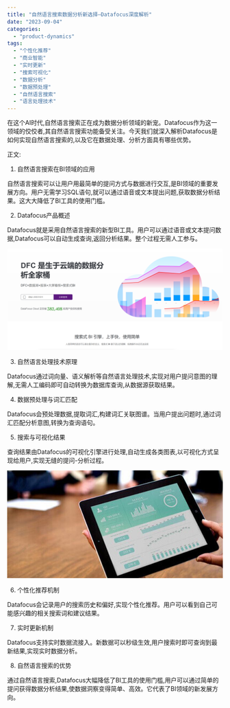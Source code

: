 ```yaml
---
title: "自然语言搜索数据分析新选择—Datafocus深度解析"
date: "2023-09-04"
categories: 
  - "product-dynamics"
tags: 
  - "个性化推荐"
  - "商业智能"
  - "实时更新"
  - "搜索可视化"
  - "数据分析"
  - "数据预处理"
  - "自然语言搜索"
  - "语言处理技术"
---
```


在这个AI时代,自然语言搜索正在成为数据分析领域的新宠。Datafocus作为这一领域的佼佼者,其自然语言搜索功能备受关注。今天我们就深入解析Datafocus是如何实现自然语言搜索的,以及它在数据处理、分析方面具有哪些优势。

正文:

1. 自然语言搜索在BI领域的应用

自然语言搜索可以让用户用最简单的提问方式与数据进行交互,是BI领域的重要发展方向。用户无需学习SQL语句,就可以通过语音或文本提出问题,获取数据分析结果。这大大降低了BI工具的使用门槛。

2. Datafocus产品概述

Datafocus就是采用自然语言搜索的新型BI工具。用户可以通过语音或文本提问数据,Datafocus可以自动生成查询,返回分析结果。整个过程无需人工参与。

![](images/1686616238-%E5%BE%AE%E4%BF%A1%E6%88%AA%E5%9B%BE_20230512142316.png)

3. 自然语言处理技术原理

Datafocus通过词向量、语义解析等自然语言处理技术,实现对用户提问意图的理解,无需人工编码即可自动转换为数据库查询,从数据源获取结果。

4. 数据预处理与词汇匹配

Datafocus会预处理数据,提取词汇,构建词汇关联图谱。当用户提出问题时,通过词汇匹配分析意图,转换为查询语句。

5. 搜索与可视化结果

查询结果由Datafocus的可视化引擎进行处理,自动生成各类图表,以可视化方式呈现给用户,实现无缝的提问-分析过程。

![blob.jpeg](images/1664243830-blob-jpeg.jpeg)

6. 个性化推荐机制

Datafocus会记录用户的搜索历史和偏好,实现个性化推荐。用户可以看到自己可能感兴趣的相关搜索词和建议结果。

7. 实时更新机制

Datafocus支持实时数据流接入。新数据可以秒级生效,用户搜索时即可查询到最新结果,实现实时数据分析。

8. 自然语言搜索的优势

通过自然语言搜索,Datafocus大幅降低了BI工具的使用门槛,用户可以通过简单的提问获得数据分析结果,使数据洞察变得简单、高效。它代表了BI领域的新发展方向。
